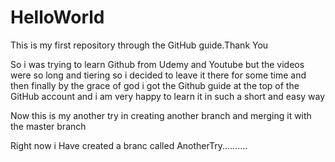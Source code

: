 # HelloWorld
This is my first repository through the GitHub guide.Thank You

So i was trying to learn Github from Udemy and Youtube but the videos were so long and tiering 
so i decided to leave it there for some time and then finally by the grace of god i got 
the Github guide at the top of the GitHub account and i am very happy to learn it in such a short and easy way 

Now this is my another try in creating another branch and merging it with the master branch

Right now i Have created a branc called AnotherTry..........

